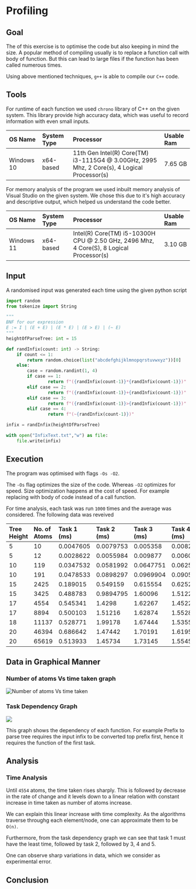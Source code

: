 # Profiling
## Goal
The of this exercise is to optimise the code but also keeping in mind the size.
A popular method of compiling usually is to replace a function call with body of function.
But this can lead to large files if the function has been called numerous times.

Using above mentioned techniques, `g++` is able to compile our `C++` code.
## Tools
For runtime of each function we used `chrono` library of C++ on the given system. This library provide high accuracy data, which was useful to record information with even small inputs.

|OS Name|System Type|Processor|Usable Ram|
|:----|:----|:----|:----|
|Windows 10|x64-based|11th Gen Intel(R) Core(TM) i3-1115G4 @ 3.00GHz, 2995 Mhz, 2 Core(s), 4 Logical Processor(s)|7.65 GB|

For memory analysis of the program we used inbuilt memory analysis of Visual Studio on the given system. We chose this due to it's high accuracy and descriptive output, which helped us understand the code better.

|OS Name|System Type|Processor|Usable Ram|
|:----|:----|:----|:----|
|Windows 11|x64-based|Intel(R) Core(TM) i5-10300H CPU @ 2.50 GHz, 2496 Mhz, 4 Core(S), 8 Logical Processor(s)|3.10 GB|

## Input
A randomised input was generated each time using the given python script

```python
import random
from tokenize import String

"""
BNF for our expression
E := I | (E + E) | (E * E) | (E > E) | (~ E)
"""
heightOfParseTree: int = 15

def randInfix(count: int) -> String:
    if count <= 1:
        return random.choice(list("abcdefghijklmnopqrstuvwxyz"))[0]
    else:
        case = random.randint(1, 4)
        if case == 1:
                return f"({randInfix(count-1)}*{randInfix(count-1)})"
        elif case == 2:
                return f"({randInfix(count-1)}+{randInfix(count-1)})"
        elif case == 3:
                return f"({randInfix(count-1)}>{randInfix(count-1)})"
        elif case == 4:
                return f"(~{randInfix(count-1)})"

infix = randInfix(heightOfParseTree)

with open("InfixText.txt","w") as file:
    file.write(infix)
```

## Execution
The program was optimised with flags `-Os -O2`.

The `-Os` flag optimizes the size of the code. Whereas `-O2` optimizes for speed. Size optimization happens at the cost of speed. For example replacing with body of code instead of a call function.

For time analysis, each task was run `1000` times and the average was considered.
The following data was reveived
  
|Tree Height|No. of Atoms|Task 1 (ms)|Task 2 (ms)|Task 3 (ms)|Task 4 (ms)|Task 5 (ms)|  
|:----|:----|:----|:----|:----|:----|:----|  
|5|10|0.0047605|0.0079753|0.005358|0.008284|0.0054994|  
|5|12|0.0028622|0.0055984|0.009877|0.0060635|0.0086048|  
|10|119|0.0347532|0.0581992|0.0647751|0.0625164|0.0591974|  
|10|191|0.0478533|0.0898297|0.0969904|0.090525|0.0993498|  
|15|2425|0.189015|0.549159|0.615554|0.625281|0.609831|  
|15|3425|0.488783|0.9894795|1.60096|1.51223|1.44321|  
|17|4554|0.545341|1.4298|1.62267|1.4522|1.54193|  
|17|8894|0.500103|1.51216|1.62874|1.55287|1.555075|  
|18|11137|0.528771|1.99178|1.67444|1.53555|1.6110075|  
|20|46394|0.686642|1.47442|1.70191|1.61959|1.66694|  
|20|65619|0.513933|1.45734|1.73145|1.55454|1.50251|  

## Data in Graphical Manner
### Number of atoms Vs time taken graph
![Number of atoms Vs time taken](task_vs_time.jpeg)
### Task Dependency Graph
[![](https://mermaid.ink/img/pako:eNp1kV1LwzAUhv9KONdtaLY0WXMh7AsUFETFC1svwnq2FtdmZClslv1303YVBc3VOed93jdfLWxMjqBgZ_WhIPdPWU38mqeMkrt6W56IM-TRoq_eB2mRTuh10mvaHpG8WESvXwkShjdkPrbLdEp_YJ2pT_7mlz2_GNtVyim5xXJXOGK2f22w-m1YpzH1QOMK8qr3Df7jWo8uCKBCW-ky9_duOzEDV2CFGShf5tp-ZJDVF881h1w7XOelMxaUsw0GoBtnns_1ZuwHZlVq_4QVqK3eH_30oGtQLZxAhbMZFUkUSy54nCSCBXAGxSMaC84ZT-Qsmsgp55cAPo3xCYwyKeVUCBnHzBs7h49768VrPPZHehj-rv_CyxdUX4ig?type=png)](https://mermaid.live/edit#pako:eNp1kV1LwzAUhv9KONdtaLY0WXMh7AsUFETFC1svwnq2FtdmZClslv1303YVBc3VOed93jdfLWxMjqBgZ_WhIPdPWU38mqeMkrt6W56IM-TRoq_eB2mRTuh10mvaHpG8WESvXwkShjdkPrbLdEp_YJ2pT_7mlz2_GNtVyim5xXJXOGK2f22w-m1YpzH1QOMK8qr3Df7jWo8uCKBCW-ky9_duOzEDV2CFGShf5tp-ZJDVF881h1w7XOelMxaUsw0GoBtnns_1ZuwHZlVq_4QVqK3eH_30oGtQLZxAhbMZFUkUSy54nCSCBXAGxSMaC84ZT-Qsmsgp55cAPo3xCYwyKeVUCBnHzBs7h49768VrPPZHehj-rv_CyxdUX4ig)

This graph shows the dependency of each function. For example Prefix to parse tree requires the input infix to be converted top prefix first, hence it requires the function of the first task.
## Analysis
### Time Analysis
Until `4554` atoms, the time taken rises sharply. This is followed by decrease in the rate of change and it levels down to a linear relation with constant increase in time taken as number of atoms increase.

We can explain this linear increase with time complexity. As the algorithms traverse throughg each element/node, one can approximate them to be `O(n)`.

Furthermore, from the task dependency graph we can see that task 1 must have the least time, followed by task 2, followed by 3, 4 and 5.

One can observe sharp variations in data, which we consider as experimental error.

## Conclusion


